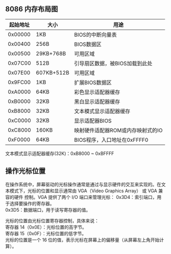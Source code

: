 ## 8086 内存布局图
|起始地址	|大小	|用途|
|-----|------|------|
|0x00000	|1KB	|BIOS的中断向量表|
|0x00400	|256B	|BIOS数据区|
|0x00500	|29KB+768B	|可用区域|
|0x07C00	|512B	|引导扇区数据，被BIOS加载到此处|
|0x07E00	|607KB+512B	|可用区域|
|0x9FC00	|1KB	|扩展BIOS数据区|
|0xA0000	|64KB	|彩色显示适配器缓存|
|0xB0000	|32KB	|黑白显示适配器缓存|
|0xB8000	|32KB	|文本模式显示适配器缓存|
|0xC0000	|32KB	|显示适配器BIOS|
|0xC8000	|160KB	|映射硬件适配器ROM或内存映射式的IO|
|0xF0000	|64KB	|BIOS程序，入口地址在0xFFFF0|

文本模式显示适配器缓存(32K)：0xB8000 ~ 0xBFFFF

## 操作光标位置
在操作系统中，屏幕驱动的光标操作通常是通过与显示硬件的交互来实现的。在文本模式下，光标的位置和显示通常由 VGA（Video Graphics Array） 或 VGA 兼容的硬件 控制。VGA 提供了两个 I/O 端口来管理光标： 
0x3D4：索引端口，用于选择要操作的寄存器。  
0x3D5：数据端口，用于读写寄存器的值。

光标的位置由光标位置寄存器控制，具体来说：  
寄存器 14（0x0E）：光标位置的高字节。    
寄存器 15（0x0F）：光标位置的低字节。  
光标的位置是一个 16 位的值，表示光标在屏幕上的偏移量（从屏幕左上角开始计算）。

